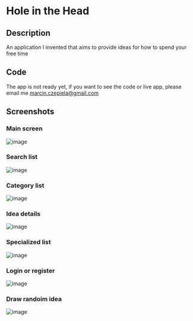 # Hole in the Head 

## Description
An application I invented that aims to provide ideas for how to spend your free time

## Code
The app is not ready yet, if you want to see the code or live app, please email me marcin.czepiela@gmail.com

## Screenshots

### Main screen
![image](https://github.com/CzepiM200/hole-in-the-head-public/assets/16826668/c0b1f0cf-cfac-4dbe-aeeb-fe2530f9ccff)
### Search list
![image](https://github.com/CzepiM200/hole-in-the-head-public/assets/16826668/25948e60-f69d-4285-81fb-574491cb8023)
### Category list
![image](https://github.com/CzepiM200/hole-in-the-head-public/assets/16826668/16e63297-1d39-4efb-866a-d7357dd44d76)
### Idea details
![image](https://github.com/CzepiM200/hole-in-the-head-public/assets/16826668/1e963dbe-b83b-4aef-b9c9-751a9489884e)
### Specialized list
![image](https://github.com/CzepiM200/hole-in-the-head-public/assets/16826668/bc3704b6-1c10-412b-86fc-edbf70d5187c)
### Login or register
![image](https://github.com/CzepiM200/hole-in-the-head-public/assets/16826668/2cb65f4d-cf9c-4d0b-ac94-52b0f3ba3943)
### Draw randoim idea
![image](https://github.com/CzepiM200/hole-in-the-head-public/assets/16826668/7a7f3b02-a95e-43f6-9433-a00009a56a32)

